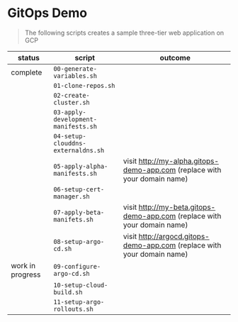 # GitOps Demo
> The following scripts creates a sample three-tier web application on GCP


|     status       |         script         | outcome |
|------------------|------------------------|--|
|    complete      |`00-generate-variables.sh`| |
|                  |`01-clone-repos.sh`| |
|                  |`02-create-cluster.sh`| |
|                  |`03-apply-development-manifests.sh`| |
|                  |`04-setup-clouddns-externaldns.sh`| |
|                  |`05-apply-alpha-manifests.sh`| visit http://my-alpha.gitops-demo-app.com (replace with your domain name)|
|                  |`06-setup-cert-manager.sh`| |
|                  |`07-apply-beta-manifets.sh`| visit http://my-beta.gitops-demo-app.com (replace with your domain name)|
|                  |`08-setup-argo-cd.sh`| visit http://argocd.gitops-demo-app.com (replace with your domain name)|
| work in progress |`09-configure-argo-cd.sh`| |
|                  |`10-setup-cloud-build.sh`| |
|                  |`11-setup-argo-rollouts.sh`| |